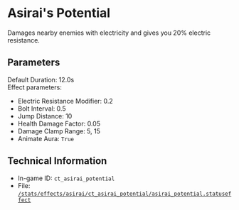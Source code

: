 # Asirai's Potential

Damages nearby enemies with electricity and gives you 20% electric resistance.

## Parameters

Default Duration: 12.0s  
Effect parameters:

- Electric Resistance Modifier: 0.2
- Bolt Interval: 0.5
- Jump Distance: 10
- Health Damage Factor: 0.05
- Damage Clamp Range:  5,  15
- Animate Aura: `True`

## Technical Information

- In-game ID: `ct_asirai_potential`
- File: [`/stats/effects/asirai/ct_asirai_potential/asirai_potential.statuseffect`](https://github.com/Ceterai/Enternia/blob/main/stats/effects/asirai/ct_asirai_potential/asirai_potential.statuseffect)
